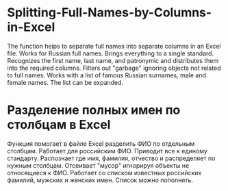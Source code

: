 # Splitting-Full-Names-by-Columns-in-Excel
The function helps to separate full names into separate columns in an Excel file. 
Works for Russian full names. Brings everything to a single standard. 
Recognizes the first name, last name, and patronymic and distributes them into the required columns. 
Filters out "garbage" ignoring objects not related to full names. 
Works with a list of famous Russian surnames, male and female names. The list can be expanded.

# Разделение полных имен по столбцам в Excel
Функция помогает в файле Excel разделить ФИО по отдельным столбцам. Работает для российским ФИО. 
Приводит все к единому стандарту. Распознает где имя, фамилия, отчество и распределяет по нужным столбцам. 
Отсеивает "мусор" игнорируя объекты не относящиеся к ФИО. 
Работает со списком известных российских фамилий, мужских и женских имен. Список можно пополнять.
